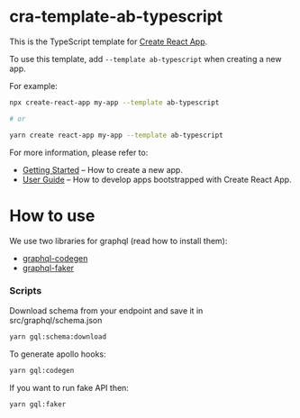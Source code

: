 # cra-template-ab-typescript

This is the TypeScript template for [Create React App](https://github.com/facebook/create-react-app).

To use this template, add `--template ab-typescript` when creating a new app.

For example:

```sh
npx create-react-app my-app --template ab-typescript

# or

yarn create react-app my-app --template ab-typescript
```

For more information, please refer to:

- [Getting Started](https://create-react-app.dev/docs/getting-started) – How to create a new app.
- [User Guide](https://create-react-app.dev) – How to develop apps bootstrapped with Create React App.

# How to use

We use two libraries for graphql (read how to install them):

- [graphql-codegen](https://graphql-code-generator.com/docs/getting-started/installation)
- [graphql-faker](https://github.com/APIs-guru/graphql-faker)

### Scripts

Download schema from your endpoint and save it in src/graphql/schema.json

```sh
yarn gql:schema:download
```

To generate apollo hooks:

```sh
yarn gql:codegen
```

If you want to run fake API then:

```sh
yarn gql:faker
```
